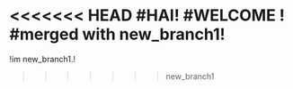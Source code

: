 <<<<<<< HEAD
#HAI!
#WELCOME ! 
#merged with new_branch1!
=======
!im new_branch1.!
>>>>>>> new_branch1
